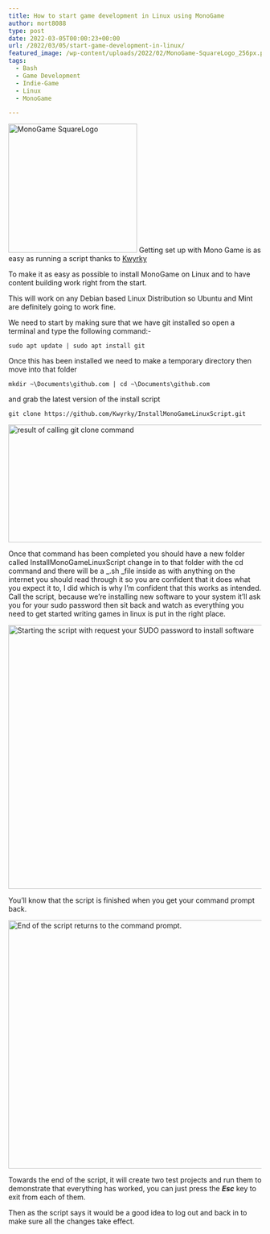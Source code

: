 ```yaml
---
title: How to start game development in Linux using MonoGame
author: mort8088
type: post
date: 2022-03-05T00:00:23+00:00
url: /2022/03/05/start-game-development-in-linux/
featured_image: /wp-content/uploads/2022/02/MonoGame-SquareLogo_256px.png
tags:
  - Bash
  - Game Development
  - Indie-Game
  - Linux
  - MonoGame

---
```

<img decoding="async" loading="lazy" src="https://mort8088.com/wp-content/uploads/2022/02/MonoGame-SquareLogo_256px.png" alt="MonoGame SquareLogo" width="256" height="256" class="alignleft size-full wp-image-217" srcset="https://mort8088.com/wp-content/uploads/2022/02/MonoGame-SquareLogo_256px.png 256w, https://mort8088.com/wp-content/uploads/2022/02/MonoGame-SquareLogo_256px-150x150.png 150w" sizes="(max-width: 256px) 100vw, 256px" />  
Getting set up with Mono Game is as easy as running a script thanks to <a href="https://github.com/Kwyrky" rel="noopener" target="_blank"><i class="fab fa-github-square"></i>Kwyrky</a>

To make it as easy as possible to install MonoGame on Linux and to have content building work right from the start.

This will work on any Debian based Linux Distribution so Ubuntu and Mint are definitely going to work fine.

<!--more-->

We need to start by making sure that we have git installed so open a terminal and type the following command:-

<div class="hcb_wrap">
  <pre class="prism undefined-numbers lang-bash" data-lang="Bash"><code>sudo apt update | sudo apt install git</code></pre>
</div>

Once this has been installed we need to make a temporary directory then move into that folder

<div class="hcb_wrap">
  <pre class="prism undefined-numbers lang-bash" data-lang="Bash"><code>mkdir ~\Documents\github.com | cd ~\Documents\github.com
</code></pre>
</div>

and grab the latest version of the install script

<div class="hcb_wrap">
  <pre class="prism undefined-numbers lang-bash" data-lang="Bash"><code>git clone https://github.com/Kwyrky/InstallMonoGameLinuxScript.git</code></pre>
</div>

<img decoding="async" loading="lazy" src="https://mort8088.com/wp-content/uploads/2022/03/install-monoGame-Screenshot-001.png" alt="result of calling git clone command" width="960" height="234" class="aligncenter wp-image-222 size-full" srcset="https://mort8088.com/wp-content/uploads/2022/03/install-monoGame-Screenshot-001.png 960w, https://mort8088.com/wp-content/uploads/2022/03/install-monoGame-Screenshot-001-300x73.png 300w, https://mort8088.com/wp-content/uploads/2022/03/install-monoGame-Screenshot-001-150x37.png 150w, https://mort8088.com/wp-content/uploads/2022/03/install-monoGame-Screenshot-001-768x187.png 768w" sizes="(max-width: 960px) 100vw, 960px" /> 

Once that command has been completed you should have a new folder called InstallMonoGameLinuxScript change in to that folder with the cd command and there will be a _.sh _file inside as with anything on the internet you should read through it so you are confident that it does what you expect it to, I did which is why I&#8217;m confident that this works as intended. Call the script, because we&#8217;re installing new software to your system it&#8217;ll ask you for your sudo password then sit back and watch as everything you need to get started writing games in linux is put in the right place.

<img decoding="async" loading="lazy" src="https://mort8088.com/wp-content/uploads/2022/03/install-monoGame-Screenshot-002.png" alt="Starting the script with request your SUDO password to install software" width="910" height="524" class="aligncenter wp-image-221 size-full" srcset="https://mort8088.com/wp-content/uploads/2022/03/install-monoGame-Screenshot-002.png 910w, https://mort8088.com/wp-content/uploads/2022/03/install-monoGame-Screenshot-002-300x173.png 300w, https://mort8088.com/wp-content/uploads/2022/03/install-monoGame-Screenshot-002-150x86.png 150w, https://mort8088.com/wp-content/uploads/2022/03/install-monoGame-Screenshot-002-768x442.png 768w" sizes="(max-width: 910px) 100vw, 910px" /> 

You&#8217;ll know that the script is finished when you get your command prompt back.

<img decoding="async" loading="lazy" src="https://mort8088.com/wp-content/uploads/2022/03/install-monoGame-Screenshot-003.png" alt="End of the script returns to the command prompt." width="794" height="493" class="aligncenter wp-image-220 size-full" srcset="https://mort8088.com/wp-content/uploads/2022/03/install-monoGame-Screenshot-003.png 794w, https://mort8088.com/wp-content/uploads/2022/03/install-monoGame-Screenshot-003-300x186.png 300w, https://mort8088.com/wp-content/uploads/2022/03/install-monoGame-Screenshot-003-150x93.png 150w, https://mort8088.com/wp-content/uploads/2022/03/install-monoGame-Screenshot-003-768x477.png 768w" sizes="(max-width: 794px) 100vw, 794px" /> 

Towards the end of the script, it will create two test projects and run them to demonstrate that everything has worked, you can just press the _**Esc**_ key to exit from each of them.

Then as the script says it would be a good idea to log out and back in to make sure all the changes take effect.